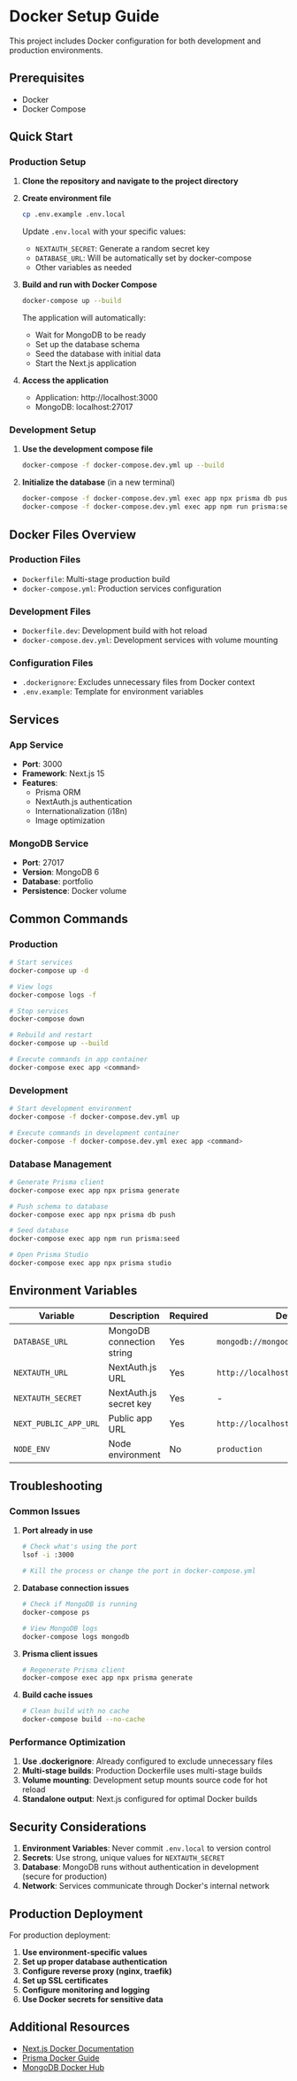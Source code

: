 # Docker Setup Guide

This project includes Docker configuration for both development and production environments.

## Prerequisites

- Docker
- Docker Compose

## Quick Start

### Production Setup

1. **Clone the repository and navigate to the project directory**

2. **Create environment file**
   ```bash
   cp .env.example .env.local
   ```
   
   Update `.env.local` with your specific values:
   - `NEXTAUTH_SECRET`: Generate a random secret key
   - `DATABASE_URL`: Will be automatically set by docker-compose
   - Other variables as needed

3. **Build and run with Docker Compose**
   ```bash
   docker-compose up --build
   ```
   
   The application will automatically:
   - Wait for MongoDB to be ready
   - Set up the database schema
   - Seed the database with initial data
   - Start the Next.js application

5. **Access the application**
   - Application: http://localhost:3000
   - MongoDB: localhost:27017

### Development Setup

1. **Use the development compose file**
   ```bash
   docker-compose -f docker-compose.dev.yml up --build
   ```

2. **Initialize the database** (in a new terminal)
   ```bash
   docker-compose -f docker-compose.dev.yml exec app npx prisma db push
   docker-compose -f docker-compose.dev.yml exec app npm run prisma:seed
   ```

## Docker Files Overview

### Production Files
- `Dockerfile`: Multi-stage production build
- `docker-compose.yml`: Production services configuration

### Development Files
- `Dockerfile.dev`: Development build with hot reload
- `docker-compose.dev.yml`: Development services with volume mounting

### Configuration Files
- `.dockerignore`: Excludes unnecessary files from Docker context
- `.env.example`: Template for environment variables

## Services

### App Service
- **Port**: 3000
- **Framework**: Next.js 15
- **Features**: 
  - Prisma ORM
  - NextAuth.js authentication
  - Internationalization (i18n)
  - Image optimization

### MongoDB Service
- **Port**: 27017
- **Version**: MongoDB 6
- **Database**: portfolio
- **Persistence**: Docker volume

## Common Commands

### Production
```bash
# Start services
docker-compose up -d

# View logs
docker-compose logs -f

# Stop services
docker-compose down

# Rebuild and restart
docker-compose up --build

# Execute commands in app container
docker-compose exec app <command>
```

### Development
```bash
# Start development environment
docker-compose -f docker-compose.dev.yml up

# Execute commands in development container
docker-compose -f docker-compose.dev.yml exec app <command>
```

### Database Management
```bash
# Generate Prisma client
docker-compose exec app npx prisma generate

# Push schema to database
docker-compose exec app npx prisma db push

# Seed database
docker-compose exec app npm run prisma:seed

# Open Prisma Studio
docker-compose exec app npx prisma studio
```

## Environment Variables

| Variable | Description | Required | Default |
|----------|-------------|----------|----------|
| `DATABASE_URL` | MongoDB connection string | Yes | `mongodb://mongodb:27017/portfolio` |
| `NEXTAUTH_URL` | NextAuth.js URL | Yes | `http://localhost:3000` |
| `NEXTAUTH_SECRET` | NextAuth.js secret key | Yes | - |
| `NEXT_PUBLIC_APP_URL` | Public app URL | Yes | `http://localhost:3000` |
| `NODE_ENV` | Node environment | No | `production` |

## Troubleshooting

### Common Issues

1. **Port already in use**
   ```bash
   # Check what's using the port
   lsof -i :3000
   
   # Kill the process or change the port in docker-compose.yml
   ```

2. **Database connection issues**
   ```bash
   # Check if MongoDB is running
   docker-compose ps
   
   # View MongoDB logs
   docker-compose logs mongodb
   ```

3. **Prisma client issues**
   ```bash
   # Regenerate Prisma client
   docker-compose exec app npx prisma generate
   ```

4. **Build cache issues**
   ```bash
   # Clean build with no cache
   docker-compose build --no-cache
   ```

### Performance Optimization

1. **Use .dockerignore**: Already configured to exclude unnecessary files
2. **Multi-stage builds**: Production Dockerfile uses multi-stage builds
3. **Volume mounting**: Development setup mounts source code for hot reload
4. **Standalone output**: Next.js configured for optimal Docker builds

## Security Considerations

1. **Environment Variables**: Never commit `.env.local` to version control
2. **Secrets**: Use strong, unique values for `NEXTAUTH_SECRET`
3. **Database**: MongoDB runs without authentication in development (secure for production)
4. **Network**: Services communicate through Docker's internal network

## Production Deployment

For production deployment:

1. **Use environment-specific values**
2. **Set up proper database authentication**
3. **Configure reverse proxy (nginx, traefik)**
4. **Set up SSL certificates**
5. **Configure monitoring and logging**
6. **Use Docker secrets for sensitive data**

## Additional Resources

- [Next.js Docker Documentation](https://nextjs.org/docs/deployment#docker-image)
- [Prisma Docker Guide](https://www.prisma.io/docs/guides/deployment/deployment-guides/deploying-to-docker)
- [MongoDB Docker Hub](https://hub.docker.com/_/mongo)